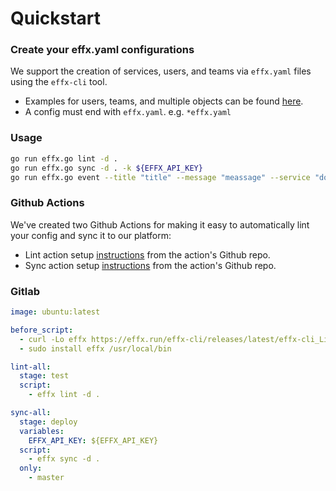 # Quickstart

### Create your effx.yaml configurations

We support the creation of services, users, and teams via `effx.yaml` files using the `effx-cli` tool.

- Examples for users, teams, and multiple objects can be found [here](./examples/).
- A config must end with `effx.yaml`. e.g. `*effx.yaml`

### Usage

```bash
go run effx.go lint -d .
go run effx.go sync -d . -k ${EFFX_API_KEY}
go run effx.go event --title "title" --message "meassage" --service "dooku" --action "alert:name:https://pagerduty.com -k $EFFX_API_KEY --tag "key:value" 
```

### Github Actions

We've created two Github Actions for making it easy to automatically lint your config and sync it to our platform:

- Lint action setup [instructions](https://github.com/effxhq/effx-lint-action) from the action's Github repo.
- Sync action setup [instructions](https://github.com/effxhq/effx-sync-action) from the action's Github repo.

### Gitlab

```yaml
image: ubuntu:latest

before_script:
  - curl -Lo effx https://effx.run/effx-cli/releases/latest/effx-cli_Linux_x86_64
  - sudo install effx /usr/local/bin

lint-all:
  stage: test
  script:
    - effx lint -d .

sync-all:
  stage: deploy
  variables:
    EFFX_API_KEY: ${EFFX_API_KEY}
  script:
    - effx sync -d .
  only:
    - master
```
